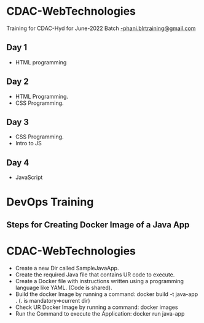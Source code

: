 # CDAC-WebTechnologies
Training for CDAC-Hyd for June-2022 Batch 
-phani.blrtraining@gmail.com

## Day 1
- HTML programming
## Day 2
- HTML Programming.
- CSS Programming.
## Day 3
- CSS Programming.
- Intro to JS
## Day 4
- JavaScript

# DevOps Training
## Steps for Creating Docker Image of a Java App
# CDAC-WebTechnologies
- Create a new Dir called SampleJavaApp.
- Create the required Java file that contains UR code to execute. 
- Create a Docker file with instructions written using a programming language like YAML. (Code is shared). 
- Build the docker Image by running a command: docker build -t java-app .  (. is mandatory=>current dir)
- Check UR Docker Image by running a command: docker images
- Run the Command to execute the Application: docker run java-app
